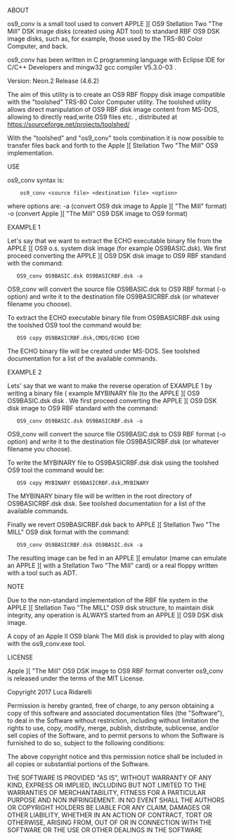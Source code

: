  ABOUT

os9_conv is a small tool used to convert APPLE ][ OS9 Stellation Two "The Mill" DSK image disks (created using ADT tool) to standard RBF OS9 DSK image disks, such as, for example,  those used by the TRS-80 Color Computer, and back.

os9_conv has been written in C programming language with Eclipse IDE for C/C++ Developers and mingw32 gcc compiler V5.3.0-03 .

Version: Neon.2 Release (4.6.2)

The aim of this utility is to create an OS9 RBF floppy disk image compatible with the "toolshed" TRS-80 Color Computer utility.
The toolshed utility allows direct manipulation of OS9 RBF disk image content from MS-DOS, allowing to directly read,write OS9 files etc. , distributed at https://sourceforge.net/projects/toolshed/

With the "toolshed" and "os9_conv" tools combination it is now possible to transfer files back and forth to the Apple ][ Stellation Two "The Mill" OS9 implementation. 
 
 USE
 
os9_conv syntax is:
 
        os9_conv <source file> <destination file> <option>
 
where options are:
   -a (convert OS9 dsk image to Apple ][ \"The Mill\" format)
   -o (convert Apple ][ \"The Mill\" OS9 DSK image to OS9 format)
 
 EXAMPLE 1
 
Let's say that we want to extract the ECHO executable binary file  from the APPLE ][ OS9 o.s. system disk image (for example OS9BASIC.dsk).
We first proceed converting the APPLE ][ OS9 DSK disk image to OS9 RBF standard with the command:
 
       OS9_conv OS9BASIC.dsk OS9BASICRBF.dsk -o
 
OS9_conv will convert the source file OS9BASIC.dsk to OS9 RBF format (-o option)  and write it to the destination file OS9BASICRBF.dsk (or whatever filename you choose).
 
To extract the ECHO executable binary file from OS9BASICRBF.dsk using the toolshed OS9 tool the command would be:
 
       OS9 copy OS9BASICRBF.dsk,CMDS/ECHO ECHO
 
The ECHO binary file will be created under MS-DOS. 
See toolshed documentation for a list of the available commands.
 
 EXAMPLE 2
 
Lets' say that we want to make the reverse operation of EXAMPLE 1 by writing a binary file ( example MYBINARY file )to the APPLE ][ OS9 OS9BASIC.dsk disk .
We first proceed converting the APPLE ][ OS9 DSK disk image to OS9 RBF standard with the command:
 
       OS9_conv OS9BASIC.dsk OS9BASICRBF.dsk -o
       
OS9_conv will convert the source file OS9BASIC.dsk to OS9 RBF format (-o option)  and write it to the destination file OS9BASICRBF.dsk (or whatever filename you choose).
 
To write the MYBINARY file to OS9BASICRBF.dsk disk using the toolshed OS9 tool the command would be:
 
       OS9 copy MYBINARY OS9BASICRBF.dsk,MYBINARY
       
The MYBINARY binary file will be written in the root directory of OS9BASICRBF.dsk disk. 
See toolshed documentation for a list of the available commands.

Finally we revert  OS9BASICRBF.dsk back to APPLE ][ Stellation Two "The MILL" OS9 disk format with the command:

       OS9_conv OS9BASICRBF.dsk OS9BASIC.dsk -a
       
The resulting image can be fed in an APPLE ][ emulator (mame can emulate an  APPLE ][ with a Stellation Two "The Mill" card) or a real floppy written with a tool such as ADT. 

NOTE

Due to the non-standard  implementation of the RBF file system in the APPLE ][ Stellation Two "The MILL" OS9 disk structure, to maintain disk integrity, any  operation is ALWAYS started from an APPLE ][ OS9 DSK disk image. 

A copy of an Apple II OS9 blank The Mill disk is provided to play with along with the os9_conv.exe tool.
 
LICENSE

Apple ][ "The Mill" OS9 DSK image to OS9 RBF format converter os9_conv is released under the terms of the MIT License.

Copyright 2017 Luca Ridarelli

Permission is hereby granted, free of charge, to any person obtaining a copy of this software and associated documentation files (the "Software"), to deal in the Software without restriction, including without limitation the rights to use, copy, modify, merge, publish, distribute, sublicense, and/or sell copies of the Software, and to permit persons to whom the Software is furnished to do so, subject to the following conditions:

The above copyright notice and this permission notice shall be included in all copies or substantial portions of the Software.

THE SOFTWARE IS PROVIDED "AS IS", WITHOUT WARRANTY OF ANY KIND, EXPRESS OR IMPLIED, INCLUDING BUT NOT LIMITED TO THE WARRANTIES OF MERCHANTABILITY, FITNESS FOR A PARTICULAR PURPOSE AND NON INFRINGEMENT. IN NO EVENT SHALL THE AUTHORS OR COPYRIGHT HOLDERS BE LIABLE FOR ANY CLAIM, DAMAGES OR OTHER LIABILITY, WHETHER IN AN ACTION OF CONTRACT, TORT OR OTHERWISE, ARISING FROM, OUT OF OR IN CONNECTION WITH THE SOFTWARE OR THE USE OR OTHER DEALINGS IN THE SOFTWARE
